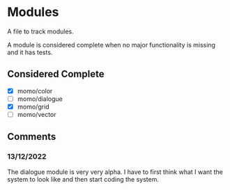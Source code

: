 # Modules

A file to track modules.

A module is considered complete when
no major functionality is missing and it has tests.

## Considered Complete

* [x] momo/color
* [ ] momo/dialogue
* [x] momo/grid
* [ ] momo/vector

## Comments

### 13/12/2022

The dialogue module is very very alpha.
I have to first think what I want the system to look like and
then start coding the system.
